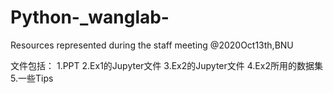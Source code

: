 # Python-_wanglab-
Resources represented during the staff meeting @2020Oct13th,BNU

文件包括：
1.PPT
2.Ex1的Jupyter文件
3.Ex2的Jupyter文件
4.Ex2所用的数据集
5.一些Tips
